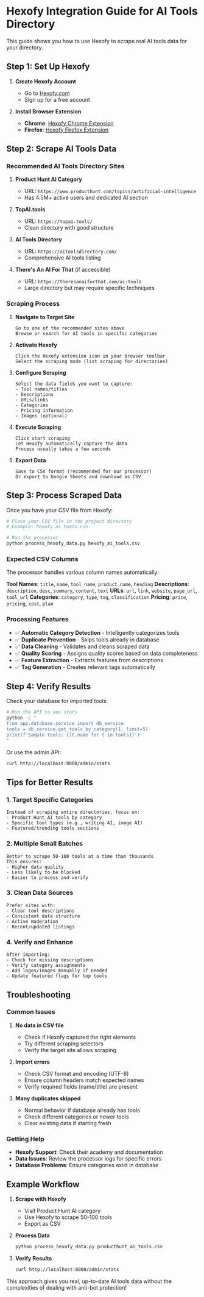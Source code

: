 # Hexofy Integration Guide for AI Tools Directory

This guide shows you how to use Hexofy to scrape real AI tools data for your directory.

## Step 1: Set Up Hexofy

1. **Create Hexofy Account**
   - Go to [Hexofy.com](https://hexofy.com)
   - Sign up for a free account

2. **Install Browser Extension**
   - **Chrome**: [Hexofy Chrome Extension](https://chromewebstore.google.com/detail/hexofy-scraper-web-scrapi/bmcfkceaciejniimbpekgcgkodlgfadj)
   - **Firefox**: [Hexofy Firefox Extension](https://addons.mozilla.org/en-US/firefox/addon/hexofy/)

## Step 2: Scrape AI Tools Data

### Recommended AI Tools Directory Sites

1. **Product Hunt AI Category**
   - URL: `https://www.producthunt.com/topics/artificial-intelligence`
   - Has 4.5M+ active users and dedicated AI section

2. **TopAI.tools**
   - URL: `https://topai.tools/`
   - Clean directory with good structure

3. **AI Tools Directory**
   - URL: `https://aitoolsdirectory.com/`
   - Comprehensive AI tools listing

4. **There's An AI For That** (if accessible)
   - URL: `https://theresanaiforthat.com/ai-tools`
   - Large directory but may require specific techniques

### Scraping Process

1. **Navigate to Target Site**
   ```
   Go to one of the recommended sites above
   Browse or search for AI tools in specific categories
   ```

2. **Activate Hexofy**
   ```
   Click the Hexofy extension icon in your browser toolbar
   Select the scraping mode (list scraping for directories)
   ```

3. **Configure Scraping**
   ```
   Select the data fields you want to capture:
   - Tool names/titles
   - Descriptions
   - URLs/links
   - Categories
   - Pricing information
   - Images (optional)
   ```

4. **Execute Scraping**
   ```
   Click start scraping
   Let Hexofy automatically capture the data
   Process usually takes a few seconds
   ```

5. **Export Data**
   ```
   Save to CSV format (recommended for our processor)
   Or export to Google Sheets and download as CSV
   ```

## Step 3: Process Scraped Data

Once you have your CSV file from Hexofy:

```bash
# Place your CSV file in the project directory
# Example: hexofy_ai_tools.csv

# Run the processor
python process_hexofy_data.py hexofy_ai_tools.csv
```

### Expected CSV Columns

The processor handles various column names automatically:

**Tool Names**: `title`, `name`, `tool_name`, `product_name`, `heading`
**Descriptions**: `description`, `desc`, `summary`, `content`, `text`
**URLs**: `url`, `link`, `website`, `page_url`, `tool_url`
**Categories**: `category`, `type`, `tag`, `classification`
**Pricing**: `price`, `pricing`, `cost`, `plan`

### Processing Features

- ✅ **Automatic Category Detection** - Intelligently categorizes tools
- ✅ **Duplicate Prevention** - Skips tools already in database
- ✅ **Data Cleaning** - Validates and cleans scraped data
- ✅ **Quality Scoring** - Assigns quality scores based on data completeness
- ✅ **Feature Extraction** - Extracts features from descriptions
- ✅ **Tag Generation** - Creates relevant tags automatically

## Step 4: Verify Results

Check your database for imported tools:

```bash
# Run the API to see stats
python -c "
from app.database.service import db_service
tools = db_service.get_tools_by_category(1, limit=5)
print(f'Sample tools: {[t.name for t in tools]}')
"
```

Or use the admin API:
```bash
curl http://localhost:8000/admin/stats
```

## Tips for Better Results

### 1. Target Specific Categories
```
Instead of scraping entire directories, focus on:
- Product Hunt AI tools by category
- Specific tool types (e.g., writing AI, image AI)
- Featured/trending tools sections
```

### 2. Multiple Small Batches
```
Better to scrape 50-100 tools at a time than thousands
This ensures:
- Higher data quality
- Less likely to be blocked
- Easier to process and verify
```

### 3. Clean Data Sources
```
Prefer sites with:
- Clear tool descriptions
- Consistent data structure
- Active moderation
- Recent/updated listings
```

### 4. Verify and Enhance
```
After importing:
- Check for missing descriptions
- Verify category assignments
- Add logos/images manually if needed
- Update featured flags for top tools
```

## Troubleshooting

### Common Issues

1. **No data in CSV file**
   - Check if Hexofy captured the right elements
   - Try different scraping selectors
   - Verify the target site allows scraping

2. **Import errors**
   - Check CSV format and encoding (UTF-8)
   - Ensure column headers match expected names
   - Verify required fields (name/title) are present

3. **Many duplicates skipped**
   - Normal behavior if database already has tools
   - Check different categories or newer tools
   - Clear existing data if starting fresh

### Getting Help

- **Hexofy Support**: Check their academy and documentation
- **Data Issues**: Review the processor logs for specific errors
- **Database Problems**: Ensure categories exist in database

## Example Workflow

1. **Scrape with Hexofy**
   - Visit Product Hunt AI category
   - Use Hexofy to scrape 50-100 tools
   - Export as CSV

2. **Process Data**
   ```bash
   python process_hexofy_data.py producthunt_ai_tools.csv
   ```

3. **Verify Results**
   ```bash
   curl http://localhost:8000/admin/stats
   ```

This approach gives you real, up-to-date AI tools data without the complexities of dealing with anti-bot protection!